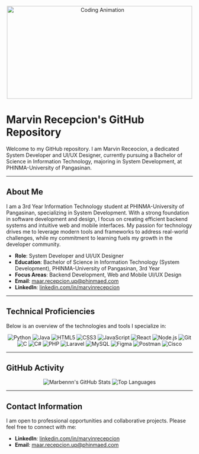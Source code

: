 <p align="center">
  <img src="https://media2.giphy.com/media/v1.Y2lkPTc5MGI3NjExa3M5Y2VhbHJ0N2J1Z3NqOWZvNDYyZDc0c3JiNHp0OTJqd2V5d29xOCZlcD12MV9pbnRlcm5hbF9naWZfYnlfaWQmY3Q9Zw/2IudUHdI075HL02Pkk/giphy.gif" alt="Coding Animation" width="500" height="250"/>
</p>

# Marvin Recepcion's GitHub Repository

Welcome to my GitHub repository. I am Marvin Receocion, a dedicated System Developer and UI/UX Designer, currently pursuing a Bachelor of Science in Information Technology, majoring in System Development, at PHINMA-University of Pangasinan.

---

## About Me

I am a 3rd Year Information Technology student at PHINMA-University of Pangasinan, specializing in System Development. With a strong foundation in software development and design, I focus on creating efficient backend systems and intuitive web and mobile interfaces. My passion for technology drives me to leverage modern tools and frameworks to address real-world challenges, while my commitment to learning fuels my growth in the developer community.

- **Role**: System Developer and UI/UX Designer
- **Education**: Bachelor of Science in Information Technology (System Development), PHINMA-University of Pangasinan, 3rd Year
- **Focus Areas**: Backend Development, Web and Mobile UI/UX Design
- **Email**: [maar.recepcion.up@phinmaed.com](mailto:maar.recepcion.up@phinmaed.com)
- **LinkedIn**: [linkedin.com/in/marvinrecepcion](https://www.linkedin.com/in/marvinrecepcion/)

---

## Technical Proficiencies

Below is an overview of the technologies and tools I specialize in:

<p align="center">
  <img src="https://img.shields.io/badge/-Python-3776AB?style=flat&logo=python&logoColor=white" alt="Python"/>
  <img src="https://img.shields.io/badge/-Java-007396?style=flat&logo=java&logoColor=white" alt="Java"/>
  <img src="https://img.shields.io/badge/-HTML5-E34F26?style=flat&logo=html5&logoColor=white" alt="HTML5"/>
  <img src="https://img.shields.io/badge/-CSS3-1572B6?style=flat&logo=css3&logoColor=white" alt="CSS3"/>
  <img src="https://img.shields.io/badge/-JavaScript-F7DF1E?style=flat&logo=javascript&logoColor=black" alt="JavaScript"/>
  <img src="https://img.shields.io/badge/-React-61DAFB?style=flat&logo=react&logoColor=black" alt="React"/>
  <img src="https://img.shields.io/badge/-Node.js-339933?style=flat&logo=node.js&logoColor=white" alt="Node.js"/>
  <img src="https://img.shields.io/badge/-Git-F05032?style=flat&logo=git&logoColor=white" alt="Git"/>
  <img src="https://img.shields.io/badge/-C-A8B9CC?style=flat&logo=c&logoColor=white" alt="C"/>
  <img src="https://img.shields.io/badge/-C%23-239120?style=flat&logo=c-sharp&logoColor=white" alt="C#"/>
  <img src="https://img.shields.io/badge/-PHP-777BB4?style=flat&logo=php&logoColor=white" alt="PHP"/>
  <img src="https://img.shields.io/badge/-Laravel-FF2D20?style=flat&logo=laravel&logoColor=white" alt="Laravel"/>
  <img src="https://img.shields.io/badge/-MySQL-4479A1?style=flat&logo=mysql&logoColor=white" alt="MySQL"/>
  <img src="https://img.shields.io/badge/-Figma-F24E1E?style=flat&logo=figma&logoColor=white" alt="Figma"/>
  <img src="https://img.shields.io/badge/-Postman-FF6C37?style=flat&logo=postman&logoColor=white" alt="Postman"/>
  <img src="https://img.shields.io/badge/-Cisco-1BA0D7?style=flat&logo=cisco&logoColor=white" alt="Cisco"/>
</p>

---

## GitHub Activity

<p align="center">
  <img src="https://github-readme-stats.vercel.app/api?username=Marbennn&show_icons=true&theme=radical" alt="Marbennn's GitHub Stats"/>
  <img src="https://github-readme-stats.vercel.app/api/top-langs/?username=Marbennn&layout=compact&theme=radical" alt="Top Languages"/>
</p>

---

## Contact Information

I am open to professional opportunities and collaborative projects. Please feel free to connect with me:

- **LinkedIn**: [linkedin.com/in/marvinrecepcion](https://www.linkedin.com/in/marvinrecepcion/)
- **Email**: [maar.recepcion.up@phinmaed.com](mailto:maar.recepcion.up@phinmaed.com)
